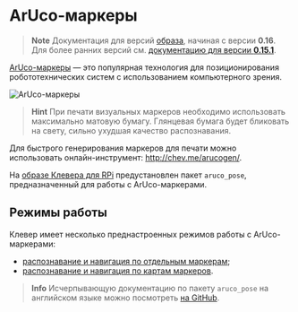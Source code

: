 # ArUco-маркеры

> **Note** Документация для версий [образа](image.md), начиная с версии **0.16**. Для более ранних версий см. [документацию для версии **0.15.1**](https://github.com/CopterExpress/drone/blob/v0.15.1/docs/ru/aruco.md).

[ArUco-маркеры](https://docs.opencv.org/3.2.0/d5/dae/tutorial_aruco_detection.html) — это популярная технология для позиционирования
робототехнических систем с использованием компьютерного зрения.

![ArUco-маркеры](../assets/markers.jpg)

> **Hint** При печати визуальных маркеров необходимо использовать максимально матовую бумагу. Глянцевая бумага будет бликовать на свету, сильно ухудшая качество распознавания.

Для быстрого генерирования маркеров для печати можно использовать онлайн-инструмент: http://chev.me/arucogen/.

На [образе Клевера для RPi](image.md) предустановлен пакет `aruco_pose`, предназначенный для работы с ArUco-маркерами.

## Режимы работы

Клевер имеет несколько преднастроенных режимов работы с ArUco-маркерами:

* [распознавание и навигация по отдельным маркерам](aruco_marker.md);
* [распознавание и навигация по картам маркеров](aruco_map.md).

> **Info** Исчерпывающую документацию по пакету `aruco_pose` на английском языке можно посмотреть [на GitHub](https://github.com/CopterExpress/drone/blob/master/aruco_pose/README.md).
